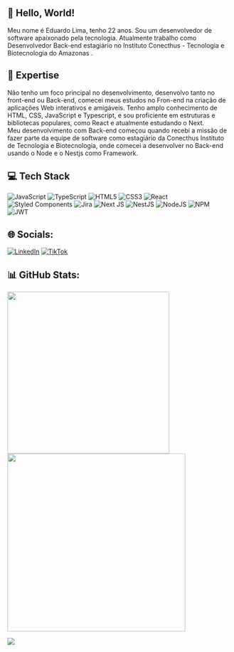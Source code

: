 ## 👋 Hello, World!

Meu nome é Eduardo Lima, tenho 22 anos. Sou um desenvolvedor de software apaixonado pela tecnologia. Atualmente trabalho como Desenvolvedor Back-end estagiário no Instituto Conecthus - Tecnologia e Biotecnologia do Amazonas .


## 🚀 Expertise

Não tenho um foco principal no desenvolvimento, desenvolvo tanto no front-end ou Back-end, comecei meus estudos no Fron-end na criação de aplicações Web interativos e amigáveis. Tenho amplo conhecimento de HTML, CSS, JavaScript e Typescript, e sou proficiente em estruturas e bibliotecas populares, como React e atualmente estudando o Next. </br>
Meu desenvolvimento com Back-end começou quando recebi a missão de fazer parte da equipe de software como estagiário da Conecthus Instituto de Tecnologia e Biotecnologia, onde comecei a desenvolver no Back-end usando o Node e o Nestjs como Framework.

## 💻 Tech Stack
![JavaScript](https://img.shields.io/badge/javascript-%23323330.svg?style=for-the-badge&logo=javascript&logoColor=%23F7DF1E) ![TypeScript](https://img.shields.io/badge/typescript-%23007ACC.svg?style=for-the-badge&logo=typescript&logoColor=white) ![HTML5](https://img.shields.io/badge/html5-%23E34F26.svg?style=for-the-badge&logo=html5&logoColor=white) ![CSS3](https://img.shields.io/badge/css3-%231572B6.svg?style=for-the-badge&logo=css3&logoColor=white) ![React](https://img.shields.io/badge/react-%2320232a.svg?style=for-the-badge&logo=react&logoColor=%2361DAFB)  ![Styled Components](https://img.shields.io/badge/styled--components-DB7093?style=for-the-badge&logo=styled-components&logoColor=white) ![Jira](https://img.shields.io/badge/jira-%230A0FFF.svg?style=for-the-badge&logo=jira&logoColor=white) ![Next JS](https://img.shields.io/badge/Next-black?style=for-the-badge&logo=next.js&logoColor=white) ![NestJS](https://img.shields.io/badge/nestjs-%23E0234E.svg?style=for-the-badge&logo=nestjs&logoColor=white) ![NodeJS](https://img.shields.io/badge/node.js-6DA55F?style=for-the-badge&logo=node.js&logoColor=white) ![NPM](https://img.shields.io/badge/NPM-%23CB3837.svg?style=for-the-badge&logo=npm&logoColor=white) ![JWT](https://img.shields.io/badge/JWT-black?style=for-the-badge&logo=JSON%20web%20tokens)

## 🌐 Socials:
[![LinkedIn](https://img.shields.io/badge/LinkedIn-%230077B5.svg?logo=linkedin&logoColor=white)](https://www.linkedin.com/in/eduardolima07/) [![TikTok](https://img.shields.io/badge/TikTok-%23000000.svg?logo=TikTok&logoColor=white)](https://www.tiktok.com/@itseduardolima)

## 📊 GitHub Stats:
<img src="https://github-readme-stats-wheat-two-53.vercel.app/api?username=itseduardolima&theme=neon&hide_border=false&include_all_commits=false&count_private=false"  width="364px" />                  <img src="https://github-readme-streak-stats.herokuapp.com/?user=itseduardolima&theme=neon&hide_border=false"  width="400px" />



![](https://github-readme-stats-wheat-two-53.vercel.app/api/top-langs/?username=itseduardolima&theme=neon&hide_border=false&include_all_commits=false&count_private=false&layout=compact)
